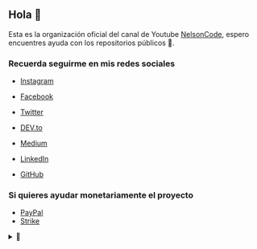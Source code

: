 ## Hola 👋

Esta es la organización oficial del canal de Youtube [NelsonCode](https://www.youtube.com/c/NelsonCode), espero encuentres ayuda con los repositorios públicos 🤎.

### Recuerda seguirme en mis redes sociales

- [Instagram](https://www.instagram.com/nelsoncode/)

- [Facebook](https://facebook.com/nelsoncode.dev)

- [Twitter](https://twitter.com/nelsoncode_dev)

- [DEV.to](https://dev.to/nelsoncode)

- [Medium](https://nelsoncode.medium.com)

- [LinkedIn](https://www.linkedin.com/in/nelsoncode/)

- [GitHub](https://github.com/nelsoncode019)

### Si quieres ayudar monetariamente el proyecto

- [PayPal](https://www.paypal.com/paypalme/nelsonher019)
- [Strike](https://strike.me/nelsoncode/)

<details>
<summary>👀</summary>

Gracias por apoyar este proyecto 🤜🤛
</details>

